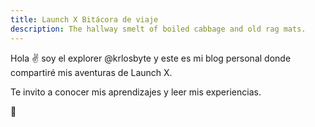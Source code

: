 ```yaml
---
title: Launch X Bitácora de viaje
description: The hallway smelt of boiled cabbage and old rag mats.
---
```


Hola ✌️  soy el explorer @krlosbyte y este es mi blog personal donde compartiré mis aventuras de Launch X.

Te invito a conocer mis aprendizajes y leer mis experiencias.

🚀
